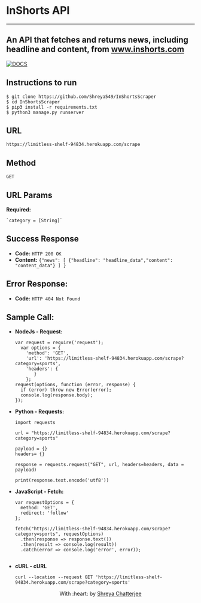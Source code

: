 # InShorts API
---

An API that fetches and returns news, including headline and content, from www.inshorts.com
---

[![DOCS](https://img.shields.io/badge/Documentation-see%20docs-green?style=flat-square&logo=appveyor)](https://documenter.getpostman.com/view/7941616/Szf6WnxK?version=latest) 


## Instructions to run

```
$ git clone https://github.com/Shreya549/InShortsScraper
$ cd InShortsScraper
$ pip3 install -r requirements.txt
$ python3 manage.py runserver
```

## URL

  `https://limitless-shelf-94834.herokuapp.com/scrape`

## Method

  `GET`
      

## URL Params

  **Required:**

    `category = [String]`

## Success Response

  * **Code:** `HTTP 200 OK`
  * **Content:** `{"news": [ {"headline": "headline_data","content": "content_data"} ] }`
       
## Error Response:

  * **Code:** `HTTP 404 Not Found`
  
## Sample Call:

  * **NodeJs - Request:**

    ```
    var request = require('request');
      var options = {
        'method': 'GET',
        'url': 'https://limitless-shelf-94834.herokuapp.com/scrape?category=sports',
        'headers': {
           }
        };
    request(options, function (error, response) { 
      if (error) throw new Error(error);
      console.log(response.body);
    });
    
  * **Python - Requests:**
    
    ```
    import requests

    url = "https://limitless-shelf-94834.herokuapp.com/scrape?category=sports"

    payload = {}
    headers= {}

    response = requests.request("GET", url, headers=headers, data = payload)
    
    print(response.text.encode('utf8')) 
    
  * **JavaScript - Fetch:**
  
    ```
    var requestOptions = {
      method: 'GET',
      redirect: 'follow'
    };

    fetch("https://limitless-shelf-94834.herokuapp.com/scrape?category=sports", requestOptions)
      .then(response => response.text())
      .then(result => console.log(result))
      .catch(error => console.log('error', error));
      
  * **cURL - cURL**
  
    ```
    curl --location --request GET 'https://limitless-shelf-94834.herokuapp.com/scrape?category=sports'
    
<p align="center">
	With :heart: by <a href="" target="_blank">Shreya Chatterjee</a>
</p>
    
      

    
  



